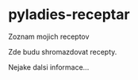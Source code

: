 # pyladies-receptar
Zoznam mojich receptov

Zde budu shromazdovat recepty.

Nejake dalsi informace...